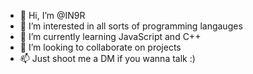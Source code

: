 - 👋 Hi, I’m @IN9R
- 👀 I’m interested in all sorts of programming langauges
- 🌱 I’m currently learning JavaScript and C++
- 💞️ I’m looking to collaborate on projects
- 📫 Just shoot me a DM if you wanna talk :)

<!---
IN9R/IN9R is a ✨ special ✨ repository because its `README.md` (this file) appears on your GitHub profile.
You can click the Preview link to take a look at your changes.
--->
